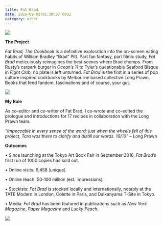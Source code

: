 ```yaml
---
title: Fat Brad
date: 2016-09-02T01:30:07.000Z
category: other
---
```

![](/img/fatbrad.jpg)

**The Project**

_Fat Brad, The Cookbook_ is a definitive exploration into the on-screen eating habits of William Bradley “Brad” Pitt. Part fan fantasy, part filmic study, _Fat Brad_ meticulously reimagines the best scenes where Brad chomps. From Rusty’s carpark burger in _Ocean’s 11_ to Tyler’s questionable Seafood Bisque in _Fight Club_, no plate is left unturned. _Fat Brad_ is the first in a series of pop culture inspired cookbooks by Melbourne based collective Long Prawn. Books that feed fandom, fascinations and of course, your gut.

![](/img/fatbrad_flat_lo_5.jpg)

**My Role**

As co-editor and co-writer of Fat Brad, I co-wrote and co-edited the prologue and introductions for 17 recipes in collaboration with the Long Prawn team. 

_“Impeccable in every sense of the word; just when the wheels fell of this project, Tara was there to clarify and distill our words. 10/10”_ – Long Prawn

**Outcomes**

• Since launching at the Tokyo Art Book Fair in September
2016, *Fat Brad*’s first run of 1000 copies has sold out.

• Online visits: 6,458 (unique)

• Online reach: 50-100 million (est. impressions)

• Stockists: _Fat Brad_ is stocked locally and internationally, notably at the TATE Modern in London, Colette in Paris, and Daikanyama T-Site in Tokyo.

• Media: _Fat Brad_ has been featured in publications such as _New York Magazine_, _Paper Magazine_ and _Lucky Peach_.

![](/img/fatbrad_flat_hi_7.jpg)

